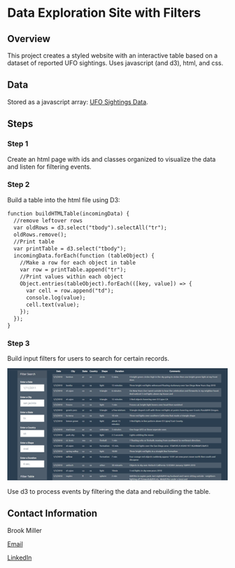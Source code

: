 # Data Exploration Site with Filters


## Overview
This project creates a styled website with an interactive table based on a dataset of reported UFO sightings. Uses javascript (and d3), html, and css.

## Data
Stored as a javascript array: [UFO Sightings Data](static/js/data.js).

## Steps

### Step 1
Create an html page with ids and classes organized to visualize the data and listen for filtering events.

### Step 2
Build a table into the html file using D3:
```
function buildHTMLTable(incomingData) {
  //remove leftover rows
  var oldRows = d3.select("tbody").selectAll("tr");
  oldRows.remove();
  //Print table
  var printTable = d3.select("tbody");
  incomingData.forEach(function (tableObject) {
    //Make a row for each object in table
    var row = printTable.append("tr");
    //Print values within each object
    Object.entries(tableObject).forEach(([key, value]) => {
      var cell = row.append("td");
      console.log(value);
      cell.text(value);
    });
  });
}
```
### Step 3
Build input filters for users to search for certain records. 

![Table with Filters](static/images/filters.png)

Use d3 to process events by filtering the data and rebuilding the table.

## Contact Information

Brook Miller

[Email](millerbrook@gmail.com)

[LinkedIn](www.linkedin.com/in/brook-miller-data)

